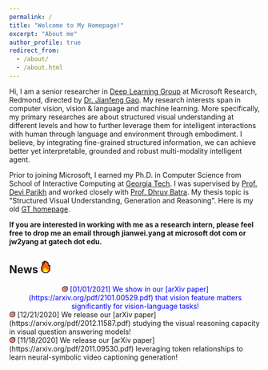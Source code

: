 ```yaml
---
permalink: /
title: "Welcome to My Homepage!"
excerpt: "About me"
author_profile: true
redirect_from: 
  - /about/
  - /about.html
---
```


Hi, I am a senior researcher in [Deep Learning Group](https://www.microsoft.com/en-us/research/group/deep-learning-group/) at Microsoft Research, Redmond, directed by [Dr. Jianfeng Gao](http://research.microsoft.com/en-us/um/people/jfgao/). My research interests span in computer vision, vision & language and machine learning. More specifically, my primary researches are about structured visual understanding at different levels and how to further leverage them for intelligent interactions with human through language and environment through embodiment. I believe, by integrating fine-grained structured information, we can achieve better yet interpretable, grounded and robust multi-modality intelligent agent.

Prior to joining Microsoft, I earned my Ph.D. in Computer Science from School of Interactive Computing at [Georgia Tech](https://www.gatech.edu). I was supervised by [Prof. Devi Parikh](https://cc.gatech.edu/~parikh/) and worked closely with [Prof. Dhruv Batra](https://www.cc.gatech.edu/~dbatra/). My thesis topic is "Structured Visual Understanding, Generation and Reasoning". Here is my old [GT homepage](https://www.cc.gatech.edu/~jyang375/).

**If you are interested in working with me as a research intern, please feel free to drop me an email through jianwei.yang at microsoft dot com or jw2yang at gatech dot edu.**

## News <img src="/images/fire.png" width="4%"/> 
<div style="color:#0000FF" align="center">
  <img src="/images/dart.png" width="2.5%"/> [01/01/2021] We show in our [arXiv paper](https://arxiv.org/pdf/2101.00529.pdf) that vision feature matters significantly for vision-language tasks!<br/>
</div>
<img src="/images/dart.png" width="2.5%"/> [12/21/2020] We release our [arXiv paper](https://arxiv.org/pdf/2012.11587.pdf) studying the visual reasoning capacity in visual question answering models!<br/>
<img src="/images/dart.png" width="2.5%"/> [11/18/2020] We release our [arXiv paper](https://arxiv.org/pdf/2011.09530.pdf) leveraging token relationships to learn neural-symbolic video captioning generation!<br/>
